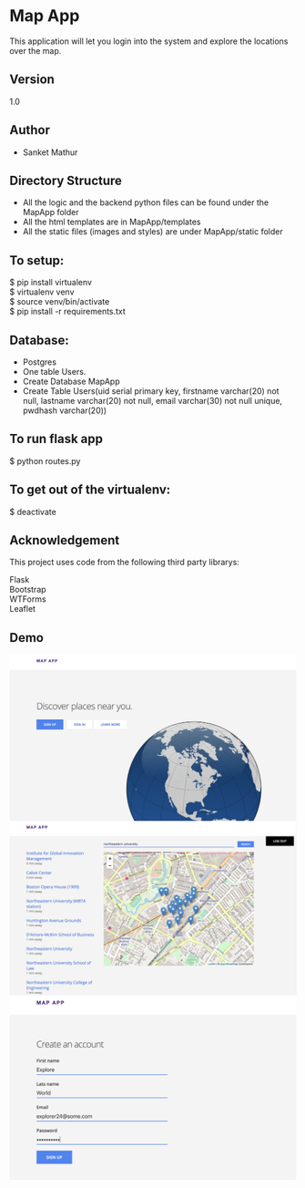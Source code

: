# Map App

This application will let you login into the system and explore the locations over the map.

## Version
1.0 <br />

## Author
* Sanket Mathur

## Directory Structure
* All the logic and the backend python files can be found under the MapApp folder
* All the html templates are in MapApp/templates
* All the static files (images and styles) are under MapApp/static folder

## To setup:
$ pip install virtualenv <br />
$ virtualenv venv <br />
$ source venv/bin/activate <br />
$ pip install -r requirements.txt

## Database:
* Postgres
* One table Users.
* Create Database MapApp
* Create Table Users(uid serial primary key, firstname varchar(20) not null, lastname varchar(20) not null, email varchar(30) not null unique, pwdhash varchar(20))

## To run flask app
$ python routes.py

## To get out of the virtualenv:
$ deactivate

## Acknowledgement
This project uses code from the following third party librarys: <br />

Flask<br />
Bootstrap <br />
WTForms <br />
Leaflet

## Demo
![Landing](https://github.com/sanket0024/MapApp/blob/master/DemoPics/Landing.png)
![Locations](https://github.com/sanket0024/MapApp/blob/master/DemoPics/Locations.png)
![Signup](https://github.com/sanket0024/MapApp/blob/master/DemoPics/Signup.png)